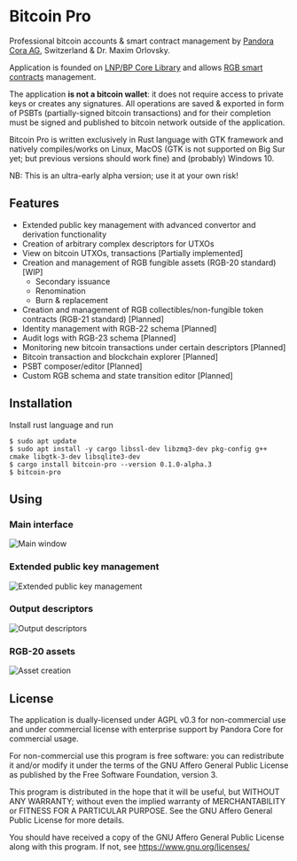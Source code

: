 # Bitcoin Pro

Professional bitcoin accounts & smart contract management by 
[Pandora Cora AG](https://pandoracore.com), Switzerland & Dr. Maxim Orlovsky.

Application is founded on [LNP/BP Core Library](https://github.com/LNP-BP/rust-lnpbp)
and allows [RGB smart contracts](https://rgb-org.github.com) management.

The application **is not a bitcoin wallet**: it does not require access to 
private keys or creates any signatures. All operations are saved & exported in 
form of PSBTs (partially-signed bitcoin transactions) and for their completion
must be signed and published to bitcoin network outside of the application.

Bitcoin Pro is written exclusively in Rust language with GTK framework and 
natively compiles/works on Linux, MacOS (GTK is not supported on Big Sur yet; 
but previous versions should work fine) and (probably) Windows 10.

NB: This is an ultra-early alpha version; use it at your own risk!

## Features

* Extended public key management with advanced convertor and derivation 
  functionality
* Creation of arbitrary complex descriptors for UTXOs
* View on bitcoin UTXOs, transactions [Partially implemented]
* Creation and management of RGB fungible assets (RGB-20 standard) [WIP]
  - Secondary issuance
  - Renomination
  - Burn & replacement
* Creation and management of RGB collectibles/non-fungible token contracts 
  (RGB-21 standard) [Planned]
* Identity management with RGB-22 schema [Planned]
* Audit logs with RGB-23 schema [Planned]
* Monitoring new bitcoin transactions under certain descriptors [Planned]
* Bitcoin transaction and blockchain explorer [Planned]
* PSBT composer/editor [Planned]
* Custom RGB schema and state transition editor [Planned]

## Installation

Install rust language and run

```constole
$ sudo apt update
$ sudo apt install -y cargo libssl-dev libzmq3-dev pkg-config g++ cmake libgtk-3-dev libsqlite3-dev
$ cargo install bitcoin-pro --version 0.1.0-alpha.3
$ bitcoin-pro
```

## Using

### Main interface

![Main window](https://github.com/pandoracore/bitcoin-pro/raw/v0.1.0-alpha.3/doc/ui/main_app.png)

### Extended public key management

![Extended public key management](https://github.com/pandoracore/bitcoin-pro/raw/v0.1.0-alpha.3/doc/ui/xpub_dlg.png)

### Output descriptors

![Output descriptors](https://github.com/pandoracore/bitcoin-pro/raw/v0.1.0-alpha.3/doc/ui/descriptors.png)

### RGB-20 assets

![Asset creation](https://github.com/pandoracore/bitcoin-pro/raw/v0.1.0-alpha.3/doc/ui/asset_creation.png)

## License

The application is dually-licensed under AGPL v0.3 for non-commercial use and
under commercial license with enterprise support by Pandora Core for commercial
usage.

For non-commercial use this program is free software: you can redistribute it 
and/or modify it under the terms of the GNU Affero General Public License as 
published by the Free Software Foundation, version 3.

This program is distributed in the hope that it will be useful, but WITHOUT ANY 
WARRANTY; without even the implied warranty of MERCHANTABILITY or FITNESS FOR A 
PARTICULAR PURPOSE. See the GNU Affero General Public License for more details.

You should have received a copy of the GNU Affero General Public License along 
with this program. If not, see <https://www.gnu.org/licenses/>
